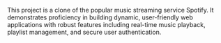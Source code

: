 This project is a clone of the popular music streaming service Spotify. It demonstrates proficiency in building dynamic, user-friendly web applications with robust features including real-time music playback, playlist management, and secure user authentication.
